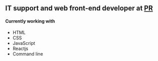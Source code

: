## IT support and web front-end developer at [PR](planandresults.com)
#### Currently working with
  + HTML
  + CSS
  + JavaScript
  + Reactjs
  + Command line
